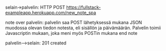 selain->palvelin: HTTP POST https://fullstack-exampleapp.herokuapp.com/new_note_spa

note over palvelin:
palvelin saa POST lähetyksessä mukana
JSON muodossa olevan tiedon notesta,
eli sisällön ja päivämäärän.
Palvelin toimii Javascriptin mukaan,
joka meni myös POSTin mukana
end note

palvelin-->selain: 201 created